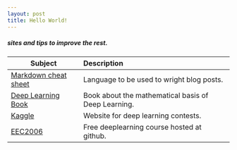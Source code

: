 ```yaml
---
layout: post
title: Hello World!
---
```


##### sites and tips to improve the rest.


| **Subject**       | **Description**           |
| ----------------- |:--------------------------|
| [Markdown cheat sheet](https://github.com/adam-p/markdown-here/wiki/Markdown-Cheatsheet "Markdown Cheat Sheet") | Language to be used to wright blog posts.         |
| [Deep Learning Book](http://www.deeplearningbook.org "Deep Learning Book")      | Book about the mathematical basis of Deep Learning.              |
| [Kaggle](https://www.kaggle.com/ "Kaggle") | Website for deep learning contests.|
| [EEC2006](https://github.com/ivanovitchm/EEC2006) | Free deeplearning course hosted at github. |

